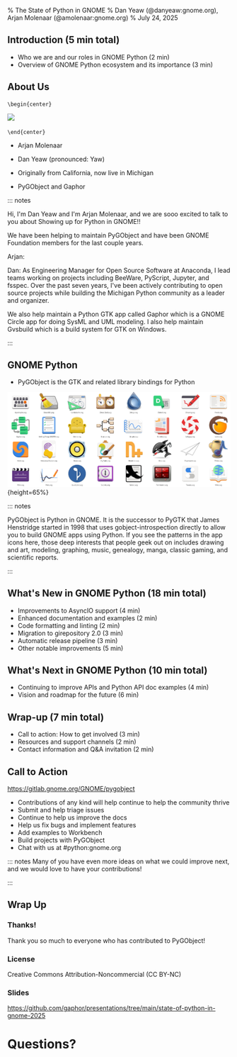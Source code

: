 % The State of Python in GNOME
% Dan Yeaw (@danyeaw:gnome.org), Arjan Molenaar (@amolenaar:gnome.org)
% July 24, 2025

## Introduction (5 min total)

* Who we are and our roles in GNOME Python (2 min)
* Overview of GNOME Python ecosystem and its importance (3 min)

## About Us

```{=latex}
\begin{center}
```
![](picture.jpg)
```{=latex}
\end{center}
```

- Arjan Molenaar

- Dan Yeaw (pronounced: Yaw)
- Originally from California, now live in Michigan

- PyGObject and Gaphor

::: notes

Hi, I'm Dan Yeaw and I'm Arjan Molenaar, and we are sooo excited to talk to you
about Showing up for Python in GNOME!!

We have been helping to maintain PyGObject and have been GNOME Foundation members
for the last couple years.

Arjan:

Dan:
As Engineering Manager for Open Source Software at Anaconda, I lead teams
working on projects including BeeWare, PyScript, Jupyter, and fsspec. Over the
past seven years, I've been actively contributing to open source projects while
building the Michigan Python community as a leader and organizer.

We also help maintain a Python GTK app called Gaphor which is a GNOME Circle
app for doing SysML and UML modeling. I also help maintain Gvsbuild which is
a build system for GTK on Windows.

:::

## GNOME Python

- PyGObject is the GTK and related library bindings for Python

![](app-icons.png){height=65%}

::: notes

PyGObject is Python in GNOME. It is the successor to PyGTK that James Henstridge started in 1998 that uses gobject-introspection directly to allow you to build GNOME apps using Python. If you see the patterns in the app icons here, those deep interests that people geek out on includes drawing and art, modeling, graphing, music, genealogy, manga, classic gaming, and scientific reports.

:::

## What's New in GNOME Python (18 min total)

* Improvements to AsyncIO support (4 min)
* Enhanced documentation and examples (2 min)
* Code formatting and linting (2 min)
* Migration to girepository 2.0 (3 min)
* Automatic release pipeline (3 min)
* Other notable improvements (5 min)

## What's Next in GNOME Python (10 min total)

* Continuing to improve APIs and Python API doc examples (4 min)
* Vision and roadmap for the future (6 min)

## Wrap-up (7 min total)

* Call to action: How to get involved (3 min)
* Resources and support channels (2 min)
* Contact information and Q&A invitation (2 min)

## Call to Action

https://gitlab.gnome.org/GNOME/pygobject

- Contributions of any kind will help continue to help the community thrive
- Submit and help triage issues
- Continue to help us improve the docs
- Help us fix bugs and implement features
- Add examples to Workbench
- Build projects with PyGObject
- Chat with us at #python:gnome.org

::: notes
Many of you have even more ideas on what we could improve next, and we would love to have your contributions!

:::

## Wrap Up

### Thanks!
Thank you so much to everyone who has contributed to PyGObject!

### License
Creative Commons Attribution-Noncommercial (CC BY-NC)

### Slides
https://github.com/gaphor/presentations/tree/main/state-of-python-in-gnome-2025

# Questions?
